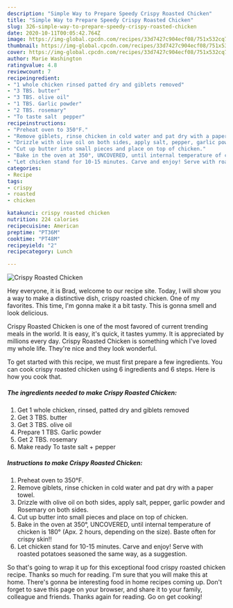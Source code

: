 ```yaml
---
description: "Simple Way to Prepare Speedy Crispy Roasted Chicken"
title: "Simple Way to Prepare Speedy Crispy Roasted Chicken"
slug: 326-simple-way-to-prepare-speedy-crispy-roasted-chicken
date: 2020-10-11T00:05:42.764Z
image: https://img-global.cpcdn.com/recipes/33d7427c904ecf08/751x532cq70/crispy-roasted-chicken-recipe-main-photo.jpg
thumbnail: https://img-global.cpcdn.com/recipes/33d7427c904ecf08/751x532cq70/crispy-roasted-chicken-recipe-main-photo.jpg
cover: https://img-global.cpcdn.com/recipes/33d7427c904ecf08/751x532cq70/crispy-roasted-chicken-recipe-main-photo.jpg
author: Marie Washington
ratingvalue: 4.8
reviewcount: 7
recipeingredient:
- "1 whole chicken rinsed patted dry and giblets removed"
- "3 TBS. butter"
- "3 TBS. olive oil"
- "1 TBS. Garlic powder"
- "2 TBS. rosemary"
- "To taste salt  pepper"
recipeinstructions:
- "Preheat oven to 350°F."
- "Remove giblets, rinse chicken in cold water and pat dry with a paper towel."
- "Drizzle with olive oil on both sides, apply salt, pepper, garlic powder and Rosemary on both sides."
- "Cut up butter into small pieces and place on top of chicken."
- "Bake in the oven at 350°, UNCOVERED, until internal temperature of chicken is 180° (Apx. 2 hours, depending on the size). Baste often for crispy skin!!"
- "Let chicken stand for 10-15 minutes. Carve and enjoy! Serve with roasted potatoes seasoned the same way, as a suggestion."
categories:
- Recipe
tags:
- crispy
- roasted
- chicken

katakunci: crispy roasted chicken 
nutrition: 224 calories
recipecuisine: American
preptime: "PT36M"
cooktime: "PT48M"
recipeyield: "2"
recipecategory: Lunch

---
```



![Crispy Roasted Chicken](https://img-global.cpcdn.com/recipes/33d7427c904ecf08/751x532cq70/crispy-roasted-chicken-recipe-main-photo.jpg)

Hey everyone, it is Brad, welcome to our recipe site. Today, I will show you a way to make a distinctive dish, crispy roasted chicken. One of my favorites. This time, I'm gonna make it a bit tasty. This is gonna smell and look delicious.



Crispy Roasted Chicken is one of the most favored of current trending meals in the world. It is easy, it's quick, it tastes yummy. It is appreciated by millions every day. Crispy Roasted Chicken is something which I've loved my whole life. They're nice and they look wonderful.


To get started with this recipe, we must first prepare a few ingredients. You can cook crispy roasted chicken using 6 ingredients and 6 steps. Here is how you cook that.

<!--inarticleads1-->

##### The ingredients needed to make Crispy Roasted Chicken:

1. Get 1 whole chicken, rinsed, patted dry and giblets removed
1. Get 3 TBS. butter
1. Get 3 TBS. olive oil
1. Prepare 1 TBS. Garlic powder
1. Get 2 TBS. rosemary
1. Make ready To taste salt + pepper




<!--inarticleads2-->

##### Instructions to make Crispy Roasted Chicken:

1. Preheat oven to 350°F.
1. Remove giblets, rinse chicken in cold water and pat dry with a paper towel.
1. Drizzle with olive oil on both sides, apply salt, pepper, garlic powder and Rosemary on both sides.
1. Cut up butter into small pieces and place on top of chicken.
1. Bake in the oven at 350°, UNCOVERED, until internal temperature of chicken is 180° (Apx. 2 hours, depending on the size). Baste often for crispy skin!!
1. Let chicken stand for 10-15 minutes. Carve and enjoy! Serve with roasted potatoes seasoned the same way, as a suggestion.




So that's going to wrap it up for this exceptional food crispy roasted chicken recipe. Thanks so much for reading. I'm sure that you will make this at home. There's gonna be interesting food in home recipes coming up. Don't forget to save this page on your browser, and share it to your family, colleague and friends. Thanks again for reading. Go on get cooking!
